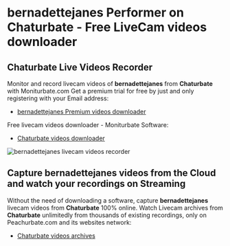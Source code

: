 # bernadettejanes Performer on Chaturbate - Free LiveCam videos downloader

## Chaturbate Live Videos Recorder

Monitor and record livecam videos of **bernadettejanes** from **Chaturbate** with Moniturbate.com
Get a premium trial for free by just and only registering with your Email address:
* [bernadettejanes Premium videos downloader](https://moniturbate.com/request-demo-licence-key.html)

Free livecam videos downloader - Moniturbate Software:
* [Chaturbate videos downloader](https://moniturbate.com/moniturbate-download-software.html)

![bernadettejanes livecam videos recorder](https://peachurnet.com/templates/moniturbate-software.png)


## Capture bernadettejanes videos from the Cloud and watch your recordings on Streaming

Without the need of downloading a software, capture **bernadettejanes** livecam videos from **Chaturbate** 100% online.
Watch Livecam archives from **Chaturbate** unlimitedly from thousands of existing recordings, only on Peachurbate.com and its websites network:
* [Chaturbate videos archives](https://peachurnet.com/)